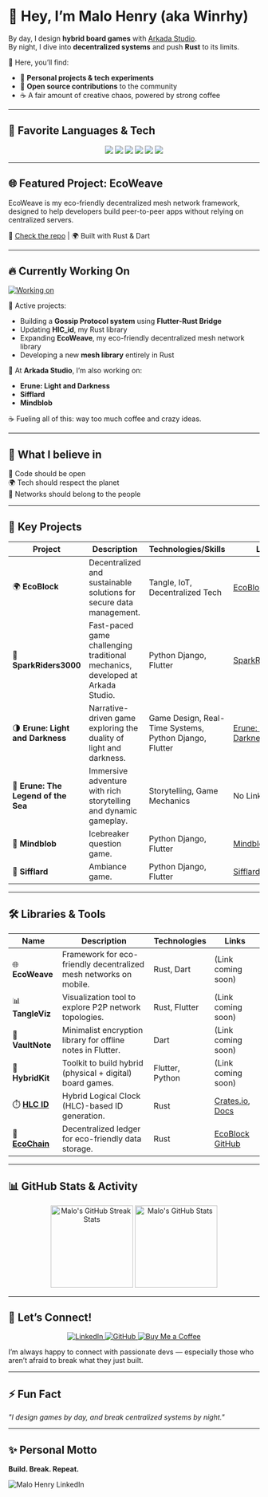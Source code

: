 # 👋 Hey, I’m Malo Henry (aka Winrhy)

By day, I design **hybrid board games** with [Arkada Studio](https://www.arkada.studio/).  
By night, I dive into **decentralized systems** and push **Rust** to its limits.

📍 Here, you’ll find:
- 🚀 **Personal projects & tech experiments**
- 🤝 **Open source contributions** to the community
- ☕ A fair amount of creative chaos, powered by strong coffee

---

## 🚀 Favorite Languages & Tech

<p align="center">
    <img src="https://img.shields.io/badge/Code-Flutter-blue?logo=flutter&logoColor=white&style=for-the-badge" />
    <img src="https://img.shields.io/badge/Code-Rust-orange?logo=rust&logoColor=white&style=for-the-badge" />
    <img src="https://img.shields.io/badge/Code-Dart-blue?logo=dart&logoColor=white&style=for-the-badge" />
    <img src="https://img.shields.io/badge/Code-Python-yellow?logo=python&logoColor=white&style=for-the-badge" />
    <img src="https://img.shields.io/badge/Infra-Mesh%20Networks-00C853?style=for-the-badge" />
    <img src="https://img.shields.io/badge/Eco%20Friendly%20Tech-%E2%9C%A8-green?style=for-the-badge" />
</p> 

---

## 🌐 Featured Project: EcoWeave

EcoWeave is my eco-friendly decentralized mesh network framework, designed to help developers build peer-to-peer apps without relying on centralized servers.

🔗 [Check the repo](https://github.com/EcoBlock-Network) | 🌍 Built with Rust & Dart

---

## 🔥 Currently Working On

[![Working on](https://img.shields.io/badge/Working%20on-Mesh%20Protocol%20%7C%20EcoWeave%20%7C%20Hybrid%20Games-brightgreen)](https://github.com/MaloWinrhy)

🚀 Active projects:
- Building a **Gossip Protocol system** using **Flutter-Rust Bridge**
- Updating **HlC_id**, my Rust library
- Expanding **EcoWeave**, my eco-friendly decentralized mesh network library
- Developing a new **mesh library** entirely in Rust

🎲 At **Arkada Studio**, I’m also working on:
- **Erune: Light and Darkness**
- **Sifflard**
- **Mindblob**

☕ Fueling all of this: way too much coffee and crazy ideas.

---

## 🌱 What I believe in

🔗 Code should be open  
🌍 Tech should respect the planet  
🔐 Networks should belong to the people

---

## 🔑 Key Projects

| Project | Description | Technologies/Skills | Links |
|---|---|---|---|
| 🌍 **EcoBlock** | Decentralized and sustainable solutions for secure data management. | Tangle, IoT, Decentralized Tech | [EcoBlock GitHub](https://github.com/EcoBlock-Network) |
| 🚀 **SparkRiders3000** | Fast-paced game challenging traditional mechanics, developed at Arkada Studio. | Python Django, Flutter | [SparkRiders3000](https://www.arkada.studio/spark-riders-3000) |
| 🌗 **Erune: Light and Darkness** | Narrative-driven game exploring the duality of light and darkness. | Game Design, Real-Time Systems, Python Django, Flutter | [Erune: Light & Darkness](https://www.arkada.studio/erune-light-darkness) |
| 🌊 **Erune: The Legend of the Sea** | Immersive adventure with rich storytelling and dynamic gameplay. | Storytelling, Game Mechanics | No Link |
| 💬 **Mindblob** | Icebreaker question game. | Python Django, Flutter | [Mindblob](https://www.arkada.studio/mind-blob) |
| 🥓 **Sifflard** | Ambiance game. | Python Django, Flutter | [Sifflard](https://www.arkada.studio/sifflard) |

---

## 🛠️ Libraries & Tools

| Name | Description | Technologies | Links |
|---|---|---|---|
| 🌐 **EcoWeave** | Framework for eco-friendly decentralized mesh networks on mobile. | Rust, Dart | (Link coming soon) |
| 📊 **TangleViz** | Visualization tool to explore P2P network topologies. | Rust, Flutter | (Link coming soon) |
| 🔐 **VaultNote** | Minimalist encryption library for offline notes in Flutter. | Dart | (Link coming soon) |
| 🎲 **HybridKit** | Toolkit to build hybrid (physical + digital) board games. | Flutter, Python | (Link coming soon) |
| ⏱️ **[HLC ID](https://github.com/MaloWinrhy/hlc_id.git)** | Hybrid Logical Clock (HLC)-based ID generation. | Rust | [Crates.io](https://crates.io/crates/hlc_id), [Docs](https://docs.rs/hlc_id) |
| 🔗 **[EcoChain](https://github.com/EcoBlock-Network)** | Decentralized ledger for eco-friendly data storage. | Rust | [EcoBlock GitHub](https://github.com/EcoBlock-Network) |

---

## 📊 GitHub Stats & Activity

<p align="center">
    <img height="165" src="https://github-readme-streak-stats.herokuapp.com/?user=MaloWinrhy&theme=highcontrast&hide_border=true" alt="Malo's GitHub Streak Stats" />
    <img height="165" src="https://github-readme-stats.vercel.app/api?username=MaloWinrhy&show_icons=true&theme=highcontrast&hide_border=true" alt="Malo's GitHub Stats" />
</p>

---

## 💬 Let’s Connect!

<p align="center">
    <a href="https://www.linkedin.com/in/malo-winrhy-henry">
        <img src="https://img.shields.io/badge/LinkedIn-0077B5?style=for-the-badge&logo=linkedin&logoColor=white" alt="LinkedIn">
    </a>
    <a href="https://github.com/MaloWinrhy">
        <img src="https://img.shields.io/badge/GitHub-100000?style=for-the-badge&logo=github&logoColor=white" alt="GitHub">
    </a>
    <a href="https://www.buymeacoffee.com/winrhy">
        <img src="https://img.shields.io/badge/Buy%20Me%20a%20Coffee-FFDD00?style=for-the-badge&logo=buy-me-a-coffee&logoColor=black" alt="Buy Me a Coffee">
    </a>
</p>

I’m always happy to connect with passionate devs — especially those who aren’t afraid to break what they just built.

---

## ⚡ Fun Fact

_"I design games by day, and break centralized systems by night."_

---

## ✨ Personal Motto

**Build. Break. Repeat.**



![Malo Henry LinkedIn](https://github.com/user-attachments/assets/278a81bb-83a8-44c5-aa0e-e37478d9253e)
